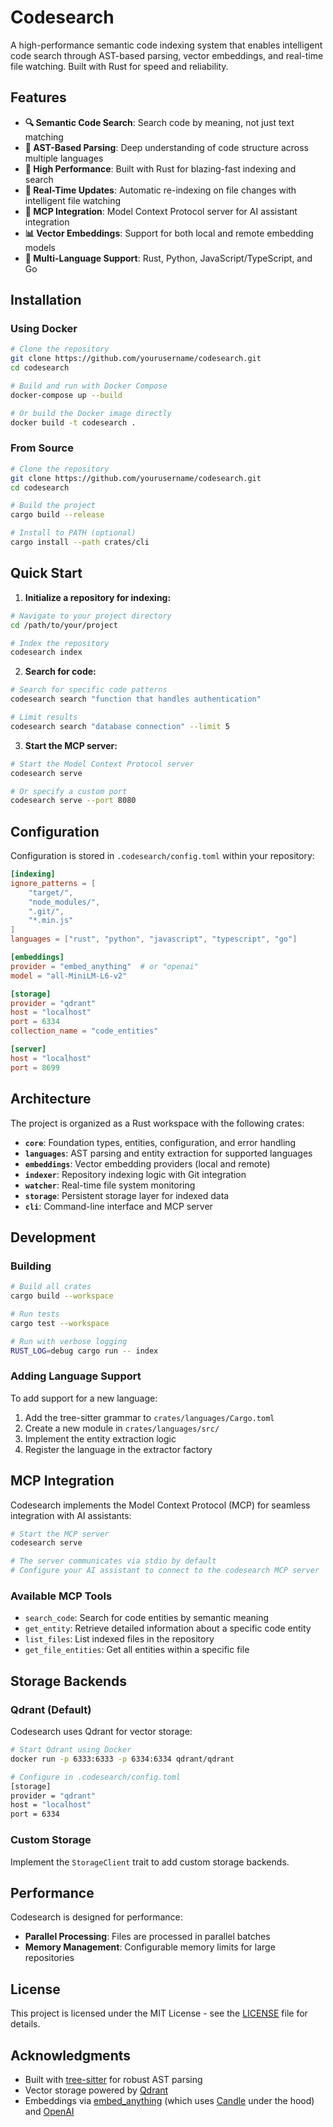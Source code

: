 # Codesearch

A high-performance semantic code indexing system that enables intelligent code search through AST-based parsing, vector embeddings, and real-time file watching. Built with Rust for speed and reliability.

## Features

- **🔍 Semantic Code Search**: Search code by meaning, not just text matching
- **🌳 AST-Based Parsing**: Deep understanding of code structure across multiple languages
- **🚀 High Performance**: Built with Rust for blazing-fast indexing and search
- **🔄 Real-Time Updates**: Automatic re-indexing on file changes with intelligent file watching
- **🤖 MCP Integration**: Model Context Protocol server for AI assistant integration
- **📊 Vector Embeddings**: Support for both local and remote embedding models
- **🔧 Multi-Language Support**: Rust, Python, JavaScript/TypeScript, and Go

## Installation

### Using Docker

```bash
# Clone the repository
git clone https://github.com/yourusername/codesearch.git
cd codesearch

# Build and run with Docker Compose
docker-compose up --build

# Or build the Docker image directly
docker build -t codesearch .
```

### From Source

```bash
# Clone the repository
git clone https://github.com/yourusername/codesearch.git
cd codesearch

# Build the project
cargo build --release

# Install to PATH (optional)
cargo install --path crates/cli
```

## Quick Start

1. **Initialize a repository for indexing:**

```bash
# Navigate to your project directory
cd /path/to/your/project

# Index the repository
codesearch index
```

2. **Search for code:**

```bash
# Search for specific code patterns
codesearch search "function that handles authentication"

# Limit results
codesearch search "database connection" --limit 5
```

3. **Start the MCP server:**

```bash
# Start the Model Context Protocol server
codesearch serve

# Or specify a custom port
codesearch serve --port 8080
```

## Configuration

Configuration is stored in `.codesearch/config.toml` within your repository:

```toml
[indexing]
ignore_patterns = [
    "target/",
    "node_modules/",
    ".git/",
    "*.min.js"
]
languages = ["rust", "python", "javascript", "typescript", "go"]

[embeddings]
provider = "embed_anything"  # or "openai"
model = "all-MiniLM-L6-v2"

[storage]
provider = "qdrant"
host = "localhost"
port = 6334
collection_name = "code_entities"

[server]
host = "localhost"
port = 8699
```

## Architecture

The project is organized as a Rust workspace with the following crates:

- **`core`**: Foundation types, entities, configuration, and error handling
- **`languages`**: AST parsing and entity extraction for supported languages
- **`embeddings`**: Vector embedding providers (local and remote)
- **`indexer`**: Repository indexing logic with Git integration
- **`watcher`**: Real-time file system monitoring
- **`storage`**: Persistent storage layer for indexed data
- **`cli`**: Command-line interface and MCP server

## Development

### Building

```bash
# Build all crates
cargo build --workspace

# Run tests
cargo test --workspace

# Run with verbose logging
RUST_LOG=debug cargo run -- index
```

### Adding Language Support

To add support for a new language:

1. Add the tree-sitter grammar to `crates/languages/Cargo.toml`
2. Create a new module in `crates/languages/src/`
3. Implement the entity extraction logic
4. Register the language in the extractor factory

## MCP Integration

Codesearch implements the Model Context Protocol (MCP) for seamless integration with AI assistants:

```bash
# Start the MCP server
codesearch serve

# The server communicates via stdio by default
# Configure your AI assistant to connect to the codesearch MCP server
```

### Available MCP Tools

- `search_code`: Search for code entities by semantic meaning
- `get_entity`: Retrieve detailed information about a specific code entity
- `list_files`: List indexed files in the repository
- `get_file_entities`: Get all entities within a specific file

## Storage Backends

### Qdrant (Default)

Codesearch uses Qdrant for vector storage:

```bash
# Start Qdrant using Docker
docker run -p 6333:6333 -p 6334:6334 qdrant/qdrant

# Configure in .codesearch/config.toml
[storage]
provider = "qdrant"
host = "localhost"
port = 6334
```

### Custom Storage

Implement the `StorageClient` trait to add custom storage backends.

## Performance

Codesearch is designed for performance:

- **Parallel Processing**: Files are processed in parallel batches
- **Memory Management**: Configurable memory limits for large repositories

## License

This project is licensed under the MIT License - see the [LICENSE](LICENSE) file for details.

## Acknowledgments

- Built with [tree-sitter](https://tree-sitter.github.io/) for robust AST parsing
- Vector storage powered by [Qdrant](https://qdrant.tech/)
- Embeddings via [embed_anything](https://github.com/StarlightSearch/EmbedAnything) (which uses [Candle](https://github.com/huggingface/candle) under the hood) and [OpenAI](https://openai.com/)